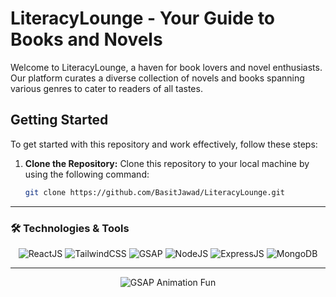 # LiteracyLounge - Your Guide to Books and Novels

Welcome to LiteracyLounge, a haven for book lovers and novel enthusiasts. Our platform curates a diverse collection of novels and books spanning various genres to cater to readers of all tastes.

## Getting Started

To get started with this repository and work effectively, follow these steps:

1. **Clone the Repository:**
   Clone this repository to your local machine by using the following command:
   ```bash
   git clone https://github.com/BasitJawad/LiteracyLounge.git

---

### 🛠️ Technologies & Tools

<p align="center">
  <img src="https://img.shields.io/badge/Code-ReactJS-informational?style=flat-square&logo=react&color=FF69B4" alt="ReactJS"/>
  <img src="https://img.shields.io/badge/Beauty-TailwindCSS-informational?style=flat-square&logo=tailwindcss&color=9400D3" alt="TailwindCSS"/>
  <img src="https://img.shields.io/badge/Animations-GSAP-informational?style=flat-square&logo=greensock&color=FF28B3" alt="GSAP"/>
  <img src="https://img.shields.io/badge/Backend-NodeJS-informational?style=flat-square&logo=node.js&color=CC283B" alt="NodeJS"/>
  <img src="https://img.shields.io/badge/Backend-ExpressJS-informational?style=flat-square&logo=express.js&color=4682B4" alt="ExpressJS"/>
  <img src="https://img.shields.io/badge/Database-MongoDB-informational?style=flat-square&logo=mongodb&color=47A248" alt="MongoDB"/>
</p>

---

<p align="center">
  <img src="https://media1.giphy.com/media/v1.Y2lkPTc5MGI3NjExZnI2aXBtZXV1NGp3dGtkdm9mOWtzb3ljNXlrdm83eTIzMXVpZDVsZiZlcD12MV9naWZzX3NlYXJjaCZjdD1n/tIeCLkB8geYtW/200.webp" alt="GSAP Animation Fun"/>
</p>

